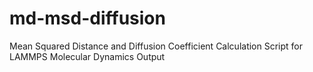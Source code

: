 # md-msd-diffusion
Mean Squared Distance and Diffusion Coefficient Calculation Script for LAMMPS Molecular Dynamics Output
